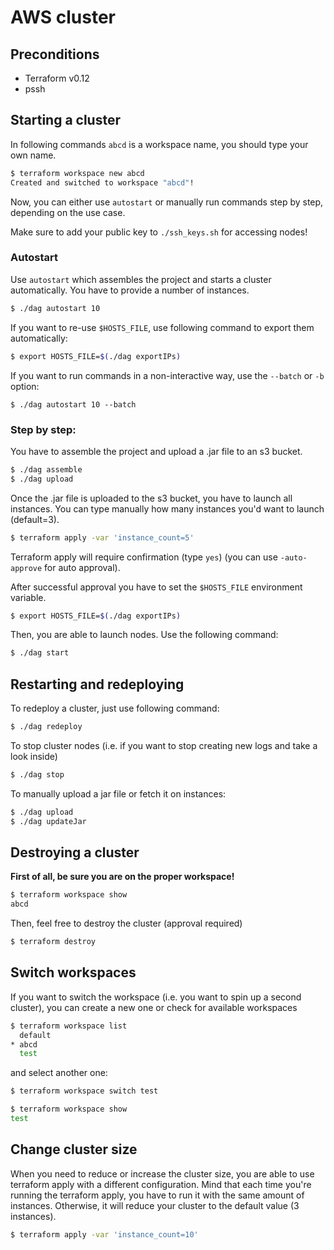 # AWS cluster

## Preconditions
- Terraform v0.12
- pssh

## Starting a cluster

In following commands `abcd` is a workspace name, you should type your own name.

```sh
$ terraform workspace new abcd
Created and switched to workspace "abcd"!
```

Now, you can either use `autostart` or manually run commands step by step, depending on the use case.

Make sure to add your public key to `./ssh_keys.sh` for accessing nodes!

### Autostart
 
Use `autostart` which assembles the project and starts a cluster automatically. You have to provide a number of instances.

```sh
$ ./dag autostart 10
```

If you want to re-use `$HOSTS_FILE`, use following command to export them automatically:

```sh
$ export HOSTS_FILE=$(./dag exportIPs)
``` 

If you want to run commands in a non-interactive way, use the `--batch` or `-b` option:

```shell script
$ ./dag autostart 10 --batch
``` 

### Step by step:

You have to assemble the project and upload a .jar file to an s3 bucket.

```sh
$ ./dag assemble
$ ./dag upload
```

Once the .jar file is uploaded to the s3 bucket, you have to launch all instances.
You can type manually how many instances you'd want to launch (default=3).

```sh
$ terraform apply -var 'instance_count=5'
```

Terraform apply will require confirmation (type `yes`) (you can use `-auto-approve` for auto approval).

After successful approval you have to set the `$HOSTS_FILE` environment variable.

```sh
$ export HOSTS_FILE=$(./dag exportIPs)
```

Then, you are able to launch nodes. Use the following command:

```sh
$ ./dag start
```

## Restarting and redeploying

To redeploy a cluster, just use following command:

```sh
$ ./dag redeploy
````

To stop cluster nodes (i.e. if you want to stop creating new logs and take a look inside)

```sh
$ ./dag stop
```

To manually upload a jar file or fetch it on instances:
```sh
$ ./dag upload
$ ./dag updateJar
```

## Destroying a cluster

**First of all, be sure you are on the proper workspace!**

```sh
$ terraform workspace show
abcd
```

Then, feel free to destroy the cluster (approval required)

```sh
$ terraform destroy
```

## Switch workspaces

If you want to switch the workspace (i.e. you want to spin up a second cluster), you can create a new one or check for available workspaces

```sh
$ terraform workspace list
  default
* abcd
  test
```

and select another one:

```sh
$ terraform workspace switch test 

$ terraform workspace show
test
```

## Change cluster size

When you need to reduce or increase the cluster size, you are able to use terraform apply with a different configuration.
Mind that each time you're running the terraform apply, you have to run it with the same amount of instances. Otherwise, it will reduce your cluster to the default value (3 instances).

```sh
$ terraform apply -var 'instance_count=10'
```
